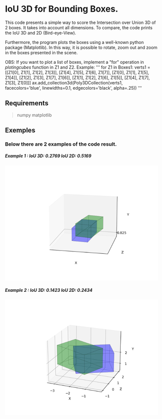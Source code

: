 # IoU 3D for Bounding Boxes.

This code presents a simple way to score the Intersection over Union 3D of 2 boxes. It takes into account all
dimensions. To compare, the code prints the IoU 3D and 2D (Bird-eye-View).

Furthermore, the program plots the boxes using a well-known python package (Matplotlib). In this way, it is possible
to rotate, zoom out and zoom in the boxes presented in the scene.

OBS: If you want to plot a list of boxes, implement a "for" operation in *plotingcubes* function in Z1 and Z2.
Example:
'''
for Z1 in Boxes1:
    verts1 = [[Z1[0], Z1[1], Z1[2], Z1[3]],
                  [Z1[4], Z1[5], Z1[6], Z1[7]],
                  [Z1[0], Z1[1], Z1[5], Z1[4]],
                  [Z1[2], Z1[3], Z1[7], Z1[6]],
                  [Z1[1], Z1[2], Z1[6], Z1[5]],
                  [Z1[4], Z1[7], Z1[3], Z1[0]]]
    ax.add_collection3d(Poly3DCollection(verts1, facecolors='blue', linewidths=0.1, edgecolors='black', alpha=.25))
'''

## Requirements
>numpy
>matplotlib

## Exemples

### Below there are 2 examples of the code result.
##### Example 1 : IoU 3D: 0.2769   IoU 2D: 0.5169
![Example 1](images/image1.png)

##### Example 2 : IoU 3D: 0.1423   IoU 2D: 0.2434
![Example 2](images/image2.png)